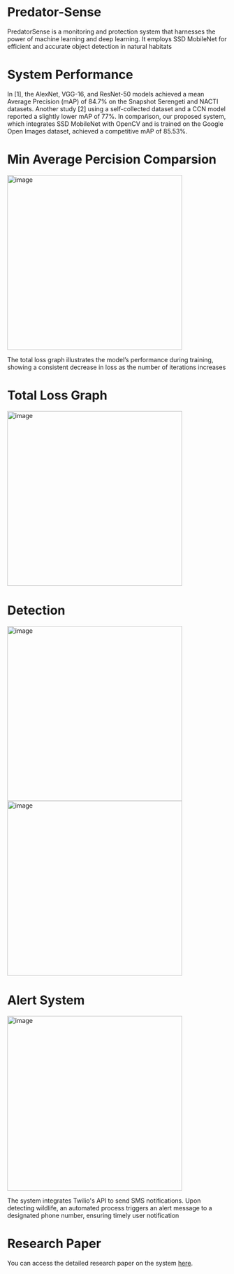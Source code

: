 # Predator-Sense
PredatorSense is a monitoring and protection system that harnesses the power of machine learning and deep learning. It employs SSD MobileNet for efficient and accurate object detection in natural habitats
# System Performance
In [1], the AlexNet, VGG-16, and ResNet-50 models achieved a mean Average Precision (mAP) of 84.7% on the Snapshot Serengeti and NACTI datasets. Another study [2] using a self-collected dataset and a CCN model reported a slightly lower mAP of 77%. In comparison, our proposed system, which integrates SSD MobileNet with OpenCV and is trained on the Google Open Images dataset, achieved a competitive mAP of 85.53%.
# Min Average Percision Comparsion
 <img src="https://github.com/user-attachments/assets/698cfb08-c2b9-4655-9619-c939bec975e9" alt="image" width="400"/>

The total loss graph illustrates the model’s performance during training, showing a consistent decrease in loss as the number of iterations increases
# Total Loss Graph
 <img src="https://github.com/user-attachments/assets/b1013bf3-7b12-4b8a-a0cc-b4f802034a19" alt="image" width="400"/>
 
# Detection
<img src="https://github.com/user-attachments/assets/10565279-b2e0-4348-a8cb-b0861ff279fd" alt="image" width="400"/> <img src="https://github.com/user-attachments/assets/c2916e34-b6ac-4a7d-a3f2-4bcb766ac7b8" alt="image" width="400"/>




# Alert System
<img src="https://github.com/user-attachments/assets/fee6ac1b-9749-4f5e-bb1e-d12b19615d41" alt="image" width="400"/>

The system integrates Twilio's API to send SMS notifications. Upon detecting wildlife, an automated process triggers an alert message to a designated phone number, ensuring timely user notification

# Research Paper
You can access the detailed research paper on the system <a href="https://ieeexplore.ieee.org/document/10774639">here</a>.
